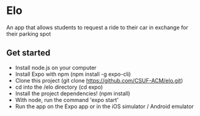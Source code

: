 # Elo
An app that allows students to request a ride to their car in exchange for their parking spot

## Get started

- Install node.js on your computer
- Install Expo with npm (npm install -g expo-cli)
- Clone this project (git clone https://github.com/CSUF-ACM/elo.git)
- cd into the /elo directory (cd expo)
- Install the project dependencies! (npm install)
- With node, run the command 'expo start'
- Run the app on the Expo app or in the iOS simulator / Android emulator
